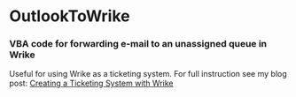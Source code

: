 # OutlookToWrike
### VBA code for forwarding e-mail to an unassigned queue in Wrike

Useful for using Wrike as a ticketing system.  For full instruction see my blog post: <a target="_blank" href="http://www.neuralnetworker.co.uk/#/2017/04/25/wrike">Creating a Ticketing System with Wrike</a>
